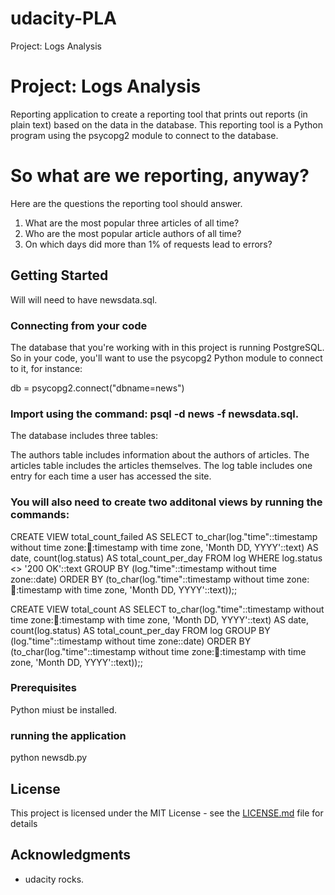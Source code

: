 # udacity-PLA
Project: Logs Analysis

# Project: Logs Analysis

Reporting application to create a reporting tool that prints out reports (in plain text) based on the data in the database. This reporting tool is a Python program using the psycopg2 module to connect to the database.

# So what are we reporting, anyway?

Here are the questions the reporting tool should answer. 

1. What are the most popular three articles of all time? 
2. Who are the most popular article authors of all time?
3. On which days did more than 1% of requests lead to errors? 

## Getting Started

Will will need to have newsdata.sql.

### Connecting from your code

The database that you're working with in this project is running PostgreSQL. So in your code, you'll want to use the psycopg2 Python module to connect to it, for instance:

db = psycopg2.connect("dbname=news")

### Import using the command: psql -d news -f newsdata.sql.

The database includes three tables:

The authors table includes information about the authors of articles.
The articles table includes the articles themselves.
The log table includes one entry for each time a user has accessed the site.



### You will also need to create two additonal views by running the commands:

CREATE VIEW total_count_failed AS  SELECT to_char(log."time"::timestamp without time zone::date::timestamp with time zone, 'Month DD, YYYY'::text) AS date, count(log.status) AS total_count_per_day FROM log WHERE log.status <> '200 OK'::text GROUP BY (log."time"::timestamp without time zone::date) ORDER BY (to_char(log."time"::timestamp without time zone::date::timestamp with time zone, 'Month DD, YYYY'::text));;


CREATE VIEW total_count AS  SELECT to_char(log."time"::timestamp without time zone::date::timestamp with time zone, 'Month DD, YYYY'::text) AS date, count(log.status) AS total_count_per_day FROM log GROUP BY (log."time"::timestamp without time zone::date) ORDER BY (to_char(log."time"::timestamp without time zone::date::timestamp with time zone, 'Month DD, YYYY'::text));;


### Prerequisites

Python miust be installed.

### running the application

python newsdb.py

## License

This project is licensed under the MIT License - see the [LICENSE.md](LICENSE.md) file for details

## Acknowledgments

* udacity rocks.

